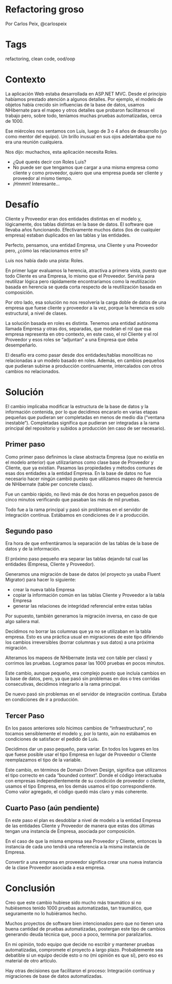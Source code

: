 Refactoring groso 
===
Por Carlos Peix, @carlospeix

Tags
===
refactoring, clean code, ood/oop

Contexto
===
La aplicación Web estaba desarrollada en ASP.NET MVC. Desde el principio habíamos prestado atención a algunos detalles. Por ejemplo, el modelo de objetos había crecido sin influencias de la base de datos, usamos NHibernate para el mapeo y otros detalles que probaron facilitarnos el trabajo pero, sobre todo, teníamos muchas pruebas automatizadas, cerca de 1000.

Ese miércoles nos sentamos con Luis, luego de 3 o 4 años de desarrollo (yo como mentor del equipo). Un brillo inusual en sus ojos adelantaba que no era una reunión cualquiera.

Nos dijo: muchachos, esta aplicación necesita Roles.

- ¿Qué querés decir con Roles Luis?
- No puede ser que tengamos que cargar a una misma empresa como cliente y como proveedor, quiero que una empresa pueda ser cliente y proveedor al mismo tiempo.
- ¡Hmmm! Interesante...

Desafío
===
Cliente y Proveedor eran dos entidades distintas en el modelo y, lógicamente, dos tablas distintas en la base de datos. El software que llevaba años funcionando. Efectivamente muchos datos (los de cualquier empresa) estaban duplicados en las tablas y las entidades.

Perfecto, pensamos, una entidad Empresa, una Cliente y una Proveedor pero, ¿cómo las relacionamos entre sí?

Luis nos había dado una pista: Roles.

En primer lugar evaluamos la herencia, atractiva a primera vista, puesto que todo Cliente es una Empresa, lo mismo que el Proveedor. Serviría para reutilizar lógica pero rápidamente encontraríamos como la reutilización basada en herencia se queda corta respecto de la reutilización basada en composición.

Por otro lado, esa solución no nos resolvería la carga doble de datos de una empresa que fuese cliente y proveedor a la vez, porque la herencia es solo estructural, a nivel de clases.

La solución basada en roles es distinta. Tenemos una entidad autónoma llamada Empresa y otras dos, separadas, que modelan el rol que esa empresa representa en otro contexto, en este caso, el rol Cliente y el rol Proveedor y esos roles se “adjuntan” a una Empresa que deba desempeñarlo.

El desafío era como pasar desde dos entidades/tablas monolíticas no relacionadas a un modelo basado en roles. Además, en cambios pequeños que pudieran subirse a producción continuamente, intercalados con otros cambios no relacionados.


Solución
===
El cambio implicaba modificar la estructura de la base de datos y la información contenida, por lo que decidimos encararlo en varias etapas pequeñas que pudieran ser completadas en menos de medio día (“ventana inestable”). Completadas significa que pudieran ser integradas a la rama principal del repositorio y subidos a producción (en caso de ser necesario).

Primer paso
---
Como primer paso definimos la clase abstracta Empresa (que no existía en el modelo anterior) que utilizaríamos como clase base de Proveedor y Cliente, que ya existían.
Pasamos las propiedades y métodos comunes de esas dos entidades a la entidad Empresa. En la base de datos no fue necesario hacer ningún cambió puesto que utilizamos mapeo de herencia de NHibernate (table per concrete class).

Fue un cambio rápido, no llevó más de dos horas en pequeños pasos de cinco minutos verificando que pasaban las más de mil pruebas.

Todo fue a la rama principal y pasó sin problemas en el servidor de integración continua. Estábamos en condiciones de ir a producción.

Segundo paso
---
Era hora de que enfrentáramos la separación de las tablas de la base de datos y de la información.

El próximo paso pequeño era separar las tablas dejando tal cual las entidades (Empresa, Cliente y Proveedor).

Generamos una migración de base de datos (el proyecto ya usaba Fluent Migrator) para hacer lo siguiente:
* crear la nueva tabla Empresa
* copiar la información común en las tablas Cliente y Proveedor a la tabla Empresa
* generar las relaciones de integridad referencial entre estas tablas

Por supuesto, también generamos la migración inversa, en caso de que algo saliera mal.

Decidimos no borrar las columnas que ya no se utilizaban en la tabla empresa. Esto es una práctica usual en migraciones de este tipo difiriendo los cambios irreversibles (borrar columnas y sus datos) a una próxima migración.

Alteramos los mapeos de NHibernate (esta vez con table per class) y corrimos las pruebas. Logramos pasar las 1000 pruebas en pocos minutos.

Este cambio, aunque pequeño, era complejo puesto que incluía cambios en la base de datos, pero, ya que pasó sin problemas en dos o tres corridas consecutivas, decidimos integrarlo a  la rama principal.

De nuevo pasó sin problemas en el servidor de integración continua. Estaba en condiciones de ir a producción.

Tercer Paso 
---
En los pasos anteriores solo hicimos cambios de “infraestructura”, no tocamos sensiblemente el modelo y, por lo tanto, aún no estábamos en condiciones de satisfacer el pedido de Luis.

Decidimos dar un paso pequeño, para variar. En todos los lugares en los que fuese posible usar el tipo Empresa en lugar de Proveedor o Cliente reemplazamos el tipo de la variable.

Este cambio, en términos de Domain Driven Design, significa que utilizamos el tipo correcto en cada “bounded context”. Donde el código interactuaba con empresas independientemente de su condición de proveedor o cliente, usamos el tipo Empresa, en los demás usamos el tipo correspondiente. Como valor agregado, el código quedó más claro y más coherente.

Cuarto Paso (aún pendiente)
---
En este paso el plan es desdoblar a nivel de modelo a la entidad Empresa de las entidades Cliente y Proveedor de manera que estas dos últimas tengan una instancia de Empresa, asociada por composición.

En el caso de que la misma empresa sea Proveedor y Cliente, entonces la instancia de cada uno tendrá una referencia a la misma instancia de Empresa.

Convertir a una empresa en proveedor significa crear una nueva instancia de la clase Proveedor asociada a esa empresa.

Conclusión
===
Creo que este cambio hubiese sido mucho más traumático si no hubiésemos tenido 1000 pruebas automatizadas, tan traumático, que seguramente no lo hubiéramos hecho.

Muchos proyectos de software bien intencionados pero que no tienen una buena cantidad de pruebas automatizadas, postergan este tipo de cambios generando deuda técnica que, poco a poco, termina por paralizarlos.

En mi opinión, todo equipo que decide no escribir y mantener pruebas automatizadas, compromete el proyecto a largo plazo. Probablemente sea debatible si un equipo decide esto o no (mi opinión es que sí), pero eso es material de otro artículo.

Hay otras decisiones que facilitaron el proceso: Integración continua y migraciones de base de datos automatizadas.
